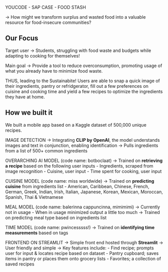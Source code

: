 YOUCODE - SAP CASE - FOOD STASH

-> How might we transform surplus and wasted food into a valuable resource for food-insecure communities?

## Our Focus
Target user -> Students, struggling with food waste and budgets while adapting to cooking for themselves!

Main goal -> Provide a tool to reduce overconsumption, promoting usage of what you already have to minimize food waste.

THUS, leading to the Sustainabite! Users are able to snap a quick image of their ingredients, pantry or refridgerator, fill out a few preferences on cuisine and cooking time and yield a few recipes to optimize the ingredients they have at home. 

## How we built it
We built a mobile app based on a Kaggle dataset of 500,000 unique recipes.

IMAGE DETECTION
-> Integrating **CLIP by OpenAI**, the model understands images and text in conjunction, enabling identification
-> Pulls ingredients from a list of 500+ common ingredients

OVERARCHING AI MODEL (code name: botboclaat)
-> Trained on **retrieving a recipe** based on the following user inputs
    - Ingredients, scraped from image recognition
    - Cuisine, user input
    - Time spent for cooking, user input

CUISINE MODEL (code name: miss worldwide)
-> Trained on **predicting cuisine** from ingredients list
    - American, Caribbean, Chinese, French, German, Greek, Indian, Irish, Italian, Japanese, Korean, Mexican, Moroccan, Spanish, Thai
    & Vietnamese

MEAL MODEL (code name: balerinna cappuncinna, mimimimi)
-> Currently not in usage
    - When in usage minimized output a little too much
-> Trained on predicting meal type based on ingredients list

TIME MODEL (code name: pwincesssss!)
-> Trained on **identifying time measurements** based on tags

FRONTEND ON STREAMLIT
-> Simple front end hosted through **Streamlit**
-> User friendly and simple
-> Key features include:
    - Find recipe; prompts user for input & locates recipe based on dataset
    - Pantry cupboard; saves items in pantry or places them onto grocery lists
    - Favorites; a collection of saved recipes
